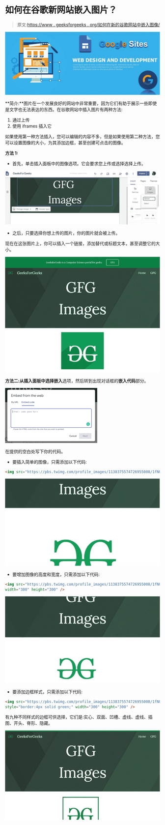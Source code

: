 # 如何在谷歌新网站嵌入图片？

> 原文:[https://www . geeksforgeeks . org/如何在新的谷歌网站中嵌入图像/](https://www.geeksforgeeks.org/how-to-embed-images-in-new-google-sites/)

![](img/f0cc3d82f889693de178f574498200f6.png)

**简介:**图片在一个发展良好的网站中非常重要，因为它们有助于展示一些即使是文字也无法表达的东西。在谷歌网站中插入图片有两种方法:

1.  通过上传
2.  使用 iframes 插入它

如果使用第一种方法插入，您可以编辑的内容不多，但是如果使用第二种方法，您可以设置图像的大小，为其添加边框，甚至创建可点击的图像。

**方法 1:**

*   首先，单击插入面板中的图像选项。它会要求您上传或选择选择上传。

![](img/0bc2c99d89288328a2036902d0976483.png)

*   之后，只要选择你想上传的图片，你的图片就会被上传。

现在在这张图片上，你可以插入一个链接，添加替代或标题文本，甚至调整它的大小。

![](img/964be6a13a4819a4a8f15800d7ece023.png)

**方法二:**从插入面板中选择**嵌入**选项，然后转到出现对话框的**嵌入代码**部分。

![](img/bd1a16915bc2c896cc5031dcf11b8aa8.png)

在提供的空白处写下你的代码。

*   要插入简单的图像，只需添加以下代码:

```html
<img src="https://pbs.twimg.com/profile_images/1138375574726955008/1fNUyEdv.png" />

```

![](img/352777ce9a75dde7c937df90c9dedfad.png)

*   要增加图像的高度和宽度，只需添加以下代码:

```html
<img src="https://pbs.twimg.com/profile_images/1138375574726955008/1fNUyEdv.png" 
width="300" height="300" />

```

![](img/f6036538581ad0ffaea42d0e46b926ba.png)

*   要添加边框样式，只需添加以下代码:

```html
<img src="https://pbs.twimg.com/profile_images/1138375574726955008/1fNUyEdv.png" 
style="border:4px solid green;" width="300" height="300" />

```

有九种不同样式的边框可供选择，它们是:实心、双面、凹槽、虚线、虚线、插图、开头、脊形、隐藏。

![](img/f5f51574ba811ee42bba64c0622e42b8.png)